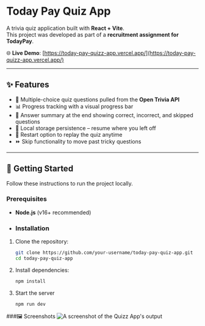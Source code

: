 # Today Pay Quiz App

A trivia quiz application built with **React + Vite**.  
This project was developed as part of a **recruitment assignment for TodayPay**.

🌐 **Live Demo**: [https://today-pay-quizz-app.vercel.app/](https://today-pay-quizz-app.vercel.app/)

---

## ✨ Features

- 🎯 Multiple-choice quiz questions pulled from the **Open Trivia API**  
- 📊 Progress tracking with a visual progress bar  
- 📝 Answer summary at the end showing correct, incorrect, and skipped questions  
- 💾 Local storage persistence – resume where you left off  
- 🔄 Restart option to replay the quiz anytime  
- ⏩ Skip functionality to move past tricky questions  

---

## 🚀 Getting Started

Follow these instructions to run the project locally.

### Prerequisites
- **Node.js** (v16+ recommended)
- ### Installation
1. Clone the repository:
   ```bash
   git clone https://github.com/your-username/today-pay-quiz-app.git
   cd today-pay-quiz-app

2. Install dependencies:
   ```bash
   npm install

2. Start the server
   ```bash
   npm run dev

###🖼️ Screenshots
![A screenshot of the Quizz App's output](output.png)
